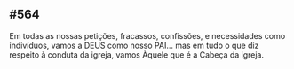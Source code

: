 ## #564 

Em todas as nossas petições, fracassos, confissões, e necessidades como indivíduos, vamos a DEUS como nosso PAI... mas em tudo o que diz respeito à conduta da igreja, vamos Àquele que é a Cabeça da igreja.